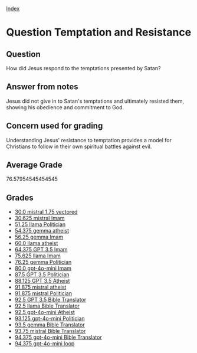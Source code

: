 
[Index](../../index.md)
# Question Temptation and Resistance
## Question
How did Jesus respond to the temptations presented by Satan?

## Answer from notes
Jesus did not give in to Satan's temptations and ultimately resisted them, showing his obedience and commitment to God.

## Concern used for grading
Understanding Jesus' resistance to temptation provides a model for Christians to follow in their own spiritual battles against evil.

## Average Grade
76.57954545454545

## Grades
 * [30.0 mistral 1.75 vectored](../answers/mistral_1.75_vectored/Temptation_and_Resistance.md)
 * [30.625 mistral Imam](../answers/mistral_Imam/Temptation_and_Resistance.md)
 * [51.25 llama Politician](../answers/llama_Politician/Temptation_and_Resistance.md)
 * [54.375 gemma atheist](../answers/gemma_atheist/Temptation_and_Resistance.md)
 * [56.25 gemma Imam](../answers/gemma_Imam/Temptation_and_Resistance.md)
 * [60.0 llama atheist](../answers/llama_atheist/Temptation_and_Resistance.md)
 * [64.375 GPT 3.5 Imam](../answers/GPT_3.5_Imam/Temptation_and_Resistance.md)
 * [75.625 llama Imam](../answers/llama_Imam/Temptation_and_Resistance.md)
 * [76.25 gemma Politician](../answers/gemma_Politician/Temptation_and_Resistance.md)
 * [80.0 gpt-4o-mini Imam](../answers/gpt-4o-mini_Imam/Temptation_and_Resistance.md)
 * [87.5 GPT 3.5 Politician](../answers/GPT_3.5_Politician/Temptation_and_Resistance.md)
 * [88.125 GPT 3.5 Atheist](../answers/GPT_3.5_Atheist/Temptation_and_Resistance.md)
 * [91.875 mistral atheist](../answers/mistral_atheist/Temptation_and_Resistance.md)
 * [91.875 mistral Politician](../answers/mistral_Politician/Temptation_and_Resistance.md)
 * [92.5 GPT 3.5 Bible Translator](../answers/GPT_3.5_Bible_Translator/Temptation_and_Resistance.md)
 * [92.5 llama Bible Translator](../answers/llama_Bible_Translator/Temptation_and_Resistance.md)
 * [92.5 gpt-4o-mini Atheist](../answers/gpt-4o-mini_Atheist/Temptation_and_Resistance.md)
 * [93.125 gpt-4o-mini Politician](../answers/gpt-4o-mini_Politician/Temptation_and_Resistance.md)
 * [93.5 gemma Bible Translator](../answers/gemma_Bible_Translator/Temptation_and_Resistance.md)
 * [93.75 mistral Bible Translator](../answers/mistral_Bible_Translator/Temptation_and_Resistance.md)
 * [94.375 gpt-4o-mini Bible Translator](../answers/gpt-4o-mini_Bible_Translator/Temptation_and_Resistance.md)
 * [94.375 gpt-4o-mini loop](../answers/gpt-4o-mini_loop/Temptation_and_Resistance.md)
